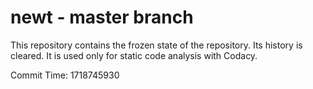 # newt - master branch

This repository contains the frozen state of the repository.
Its history is cleared. It is used only for static code
analysis with Codacy.

Commit Time: 1718745930